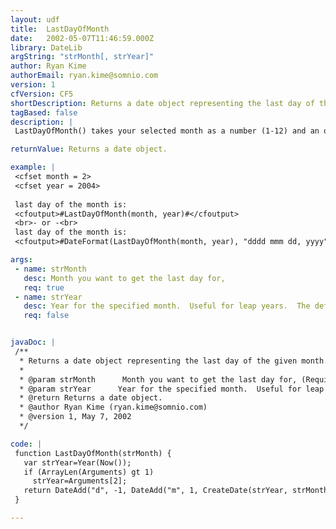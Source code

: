 ```yaml
---
layout: udf
title:  LastDayOfMonth
date:   2002-05-07T11:46:59.000Z
library: DateLib
argString: "strMonth[, strYear]"
author: Ryan Kime
authorEmail: ryan.kime@somnio.com
version: 1
cfVersion: CF5
shortDescription: Returns a date object representing the last day of the given month.
tagBased: false
description: |
 LastDayOfMonth() takes your selected month as a number (1-12) and an optional given year (which is good for instances of a Leap Year). It returns a date object that you can then use DateFormat to get the appropriate format for the month, day, and year.

returnValue: Returns a date object.

example: |
 <cfset month = 2>
 <cfset year = 2004>
 
 last day of the month is: 
 <cfoutput>#LastDayOfMonth(month, year)#</cfoutput>
 <br>- or -<br>
 last day of the month is: 
 <cfoutput>#DateFormat(LastDayOfMonth(month, year), "dddd mmm dd, yyyy")#</cfoutput>

args:
 - name: strMonth
   desc: Month you want to get the last day for,
   req: true
 - name: strYear
   desc: Year for the specified month.  Useful for leap years.  The default is the current year.
   req: false


javaDoc: |
 /**
  * Returns a date object representing the last day of the given month.
  * 
  * @param strMonth      Month you want to get the last day for, (Required)
  * @param strYear      Year for the specified month.  Useful for leap years.  The default is the current year. (Optional)
  * @return Returns a date object. 
  * @author Ryan Kime (ryan.kime@somnio.com) 
  * @version 1, May 7, 2002 
  */

code: |
 function LastDayOfMonth(strMonth) {
   var strYear=Year(Now());
   if (ArrayLen(Arguments) gt 1)
     strYear=Arguments[2];
   return DateAdd("d", -1, DateAdd("m", 1, CreateDate(strYear, strMonth, 1)));
 }

---
```


